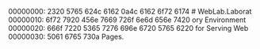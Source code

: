 00000000: 2320 5765 624c 6162 0a4c 6162 6f72 6174  # WebLab.Laborat
00000010: 6f72 7920 456e 7669 726f 6e6d 656e 7420  ory Environment 
00000020: 666f 7220 5365 7276 696e 6720 5765 6220  for Serving Web 
00000030: 5061 6765 730a                           Pages.
